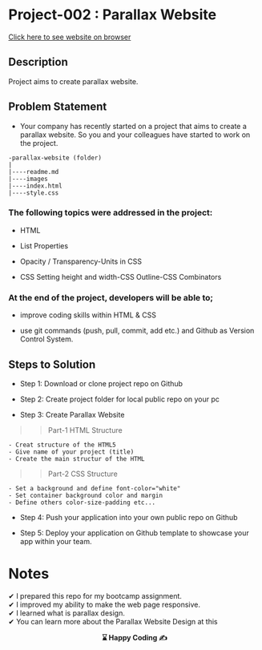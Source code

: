 # Project-002 : Parallax Website
[Click here to see website on browser](https://kaplanh.github.io/Paralllax-Website/)

## Description

Project aims to create parallax website.


## Problem Statement

-   Your company has recently started on a project that aims to create a parallax website. So you and your colleagues have started to work on the project.

```
-parallax-website (folder)
|
|----readme.md
|----images
|----index.html
|----style.css

```


### The following topics were addressed in the project:

-   HTML

-   List Properties

-   Opacity / Transparency-Units in CSS

-   CSS Setting height and width-CSS Outline-CSS Combinators

### At the end of the project, developers will be able to;

-   improve coding skills within HTML & CSS

-   use git commands (push, pull, commit, add etc.) and Github as Version Control System.

## Steps to Solution

-   Step 1: Download or clone project repo on Github

-   Step 2: Create project folder for local public repo on your pc

-   Step 3: Create Parallax Website

> > Part-1 HTML Structure

    - Creat structure of the HTML5
    - Give name of your project (title)
    - Create the main structur of the HTML

> > Part-2 CSS Structure

    - Set a background and define font-color="white"
    - Set container background color and margin
    - Define others color-size-padding etc...

-   Step 4: Push your application into your own public repo on Github

-   Step 5: Deploy your application on Github template to showcase your app within your team.



# Notes

✔ I prepared this repo for my bootcamp assignment.<br>
✔ I improved my ability to make the web page responsive.<br>
✔ I learned what is parallax design.<br>
✔ You can learn more about the Parallax Website Design at this 

<p align="center"> <strong>⌛ Happy Coding  ✍ </strong> </p>
